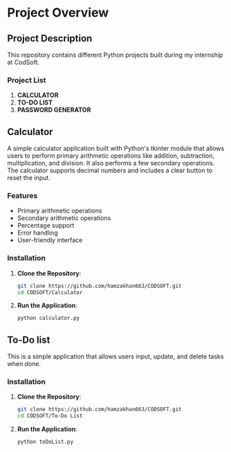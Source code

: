 # Project Overview

## Project Description

This repository contains different Python projects built during my internship at CodSoft.  

### Project List

1. **CALCULATOR**
2. **TO-DO LIST**
3. **PASSWORD GENERATOR**

## Calculator

A simple calculator application built with Python's tkinter module that allows users to perform primary arithmetic operations like addition, subtraction, multiplication, and division. It also performs a few secondary operations. The calculator supports decimal numbers and includes a clear button to reset the input.

### Features

- Primary arithmetic operations
- Secondary arithmetic operations
- Percentage support
- Error handling
- User-friendly interface

### Installation

1. **Clone the Repository**:
    ```sh
    git clone https://github.com/hamzakhan663/CODSOFT.git
    cd CODSOFT/Calculator
    ```

2. **Run the Application**:
    ```sh
    python calculator.py
    ```



## To-Do list

This is a simple application that allows users input, update, and delete tasks when done.

### Installation

1. **Clone the Repository**:
    ```sh
    git clone https://github.com/hamzakhan663/CODSOFT.git
    cd CODSOFT/To-Do List
    ```

2. **Run the Application**:
    ```sh
    python toDoList.py
    ```
